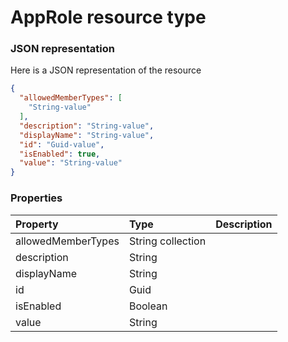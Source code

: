# AppRole resource type



### JSON representation

Here is a JSON representation of the resource

<!-- {
  "blockType": "resource",
  "optionalProperties": [

  ],
  "@odata.type": "microsoft.graph.approle"
}-->

```json
{
  "allowedMemberTypes": [
    "String-value"
  ],
  "description": "String-value",
  "displayName": "String-value",
  "id": "Guid-value",
  "isEnabled": true,
  "value": "String-value"
}

```
### Properties
| Property	   | Type	|Description|
|:---------------|:--------|:----------|
|allowedMemberTypes|String collection||
|description|String||
|displayName|String||
|id|Guid||
|isEnabled|Boolean||
|value|String||

<!-- uuid: 0b7c1ea9-da53-434c-8065-2054e65397ad
2015-10-19 09:02:11 UTC -->
<!-- {
  "type": "#page.annotation",
  "description": "AppRole resource",
  "keywords": "",
  "section": "documentation",
  "tocPath": ""
}-->